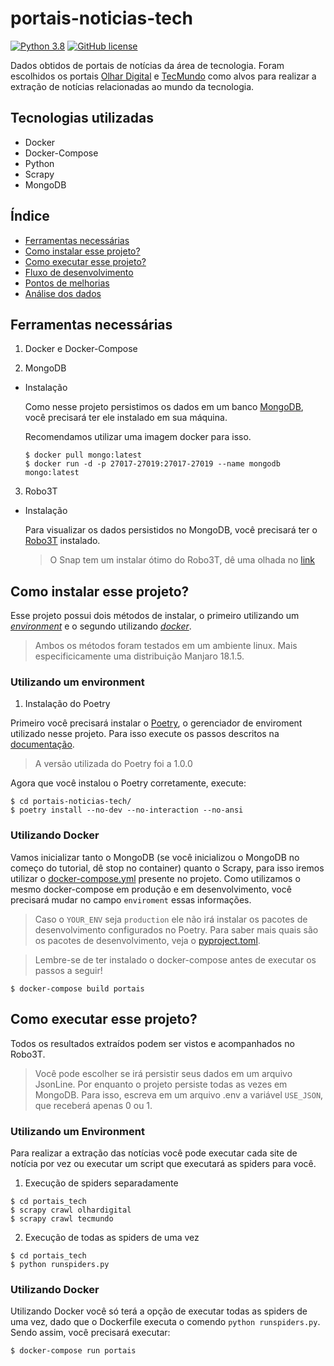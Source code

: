 # portais-noticias-tech
[![Python 3.8](https://img.shields.io/badge/python-3.8-blue.svg)](https://www.python.org/downloads/release/python-380/)
[![GitHub license](https://img.shields.io/github/license/Naereen/StrapDown.js.svg)](https://github.com/Naereen/StrapDown.js/blob/master/LICENSE)


Dados obtidos de portais de notícias da área de tecnologia. Foram escolhidos os portais [Olhar Digital](https://olhardigital.com.br/) e [TecMundo](https://www.tecmundo.com.br/) como alvos para realizar a extração de notícias relacionadas ao mundo da tecnologia. 

## Tecnologias utilizadas
* Docker
* Docker-Compose
* Python
* Scrapy
* MongoDB

## Índice

* [Ferramentas necessárias](#ferramentas-necessárias)
* [Como instalar esse projeto?](#como-instalar-esse-projeto)
* [Como executar esse projeto?](#como-executar-esse-projeto)
* [Fluxo de desenvolvimento](docs/fluxo-desenvolvimento.md)
* [Pontos de melhorias](docs/pontos-de-melhorias.md)
* [Análise dos dados](docs/analise-dos-dados.md)


## Ferramentas necessárias

1. Docker e Docker-Compose

2. MongoDB 

  * Instalação

    Como nesse projeto persistimos os dados em um banco [MongoDB](https://www.mongodb.com/), você precisará ter ele instalado em sua máquina.

    Recomendamos utilizar uma imagem docker para isso.

    ```
    $ docker pull mongo:latest
    $ docker run -d -p 27017-27019:27017-27019 --name mongodb mongo:latest
    ```

3. Robo3T

  * Instalação
  
    Para visualizar os dados persistidos no MongoDB, você precisará ter o [Robo3T](https://robomongo.org/download) instalado.

    > O Snap tem um instalar ótimo do Robo3T, dê uma olhada no [link](https://snapcraft.io/robo3t-snap)


## Como instalar esse projeto?

Esse projeto possui dois métodos de instalar, o primeiro utilizando um [*environment*](#utilizando-um-environment) e o segundo utilizando [*docker*](#utilizando-docker).

> Ambos os métodos foram testados em um ambiente linux. Mais especificicamente uma distribuição Manjaro 18.1.5.

### Utilizando um environment

1. Instalação do Poetry

Primeiro você precisará instalar o [Poetry](https://python-poetry.org/), o gerenciador de enviroment utilizado nesse projeto. Para isso execute os passos descritos na [documentação](https://python-poetry.org/docs/).

> A versão utilizada do Poetry foi a 1.0.0

Agora que você instalou o Poetry corretamente, execute:

```
$ cd portais-noticias-tech/ 
$ poetry install --no-dev --no-interaction --no-ansi
```

### Utilizando Docker

Vamos inicializar tanto o MongoDB (se você inicializou o MongoDB no começo do tutorial, dê stop no container) quanto o Scrapy, para isso iremos utilizar o [docker-compose.yml](docker-compose.yml) presente no projeto. Como utilizamos o mesmo docker-compose em produção e em desenvolvimento, você precisará mudar no campo `enviroment` essas informações.

> Caso o `YOUR_ENV` seja `production` ele não irá instalar os pacotes de desenvolvimento configurados no Poetry. Para saber mais quais são os pacotes de desenvolvimento, veja o [pyproject.toml](https://github.com/naanadr/portais-noticias-tech/blob/master/pyproject.toml).

> Lembre-se de ter instalado o docker-compose antes de executar os passos a seguir!

```
$ docker-compose build portais
```


## Como executar esse projeto?

Todos os resultados extraídos podem ser vistos e acompanhados no Robo3T.

> Você pode escolher se irá persistir seus dados em um arquivo JsonLine. Por enquanto o projeto persiste todas as vezes em MongoDB. Para isso, escreva em um arquivo .env a variável `USE_JSON`, que receberá apenas 0 ou 1.


### Utilizando um Environment

Para realizar a extração das notícias você pode executar cada site de notícia por vez ou executar um script que executará as spiders para você.

1. Execução de spiders separadamente

```
$ cd portais_tech
$ scrapy crawl olhardigital
$ scrapy crawl tecmundo
```

2. Execução de todas as spiders de uma vez

```
$ cd portais_tech
$ python runspiders.py
```

### Utilizando Docker

Utilizando Docker você só terá a opção de executar todas as spiders de uma vez, dado que o Dockerfile executa o comendo `python runspiders.py`. Sendo assim, você precisará executar:

```
$ docker-compose run portais
```
